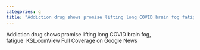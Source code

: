 ```yaml
---
categories: g
title: "Addiction drug shows promise lifting long COVID brain fog fatigue  KSLcom"
---
```

Addiction drug shows promise lifting long COVID brain fog, fatigue&nbsp;&nbsp;KSL.comView Full Coverage on Google News